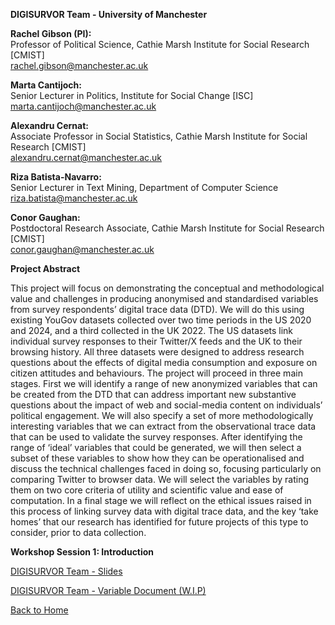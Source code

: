 **DIGISURVOR Team - University of Manchester**

**Rachel Gibson (PI):**  
Professor of Political Science, Cathie Marsh Institute for Social Research [CMIST]  
rachel.gibson@manchester.ac.uk  

**Marta Cantijoch:**  
Senior Lecturer in Politics, Institute for Social Change [ISC]  
marta.cantijoch@manchester.ac.uk  

**Alexandru Cernat:**  
Associate Professor in Social Statistics, Cathie Marsh Institute for Social Research [CMIST]  
alexandru.cernat@manchester.ac.uk  

**Riza Batista-Navarro:**  
Senior Lecturer in Text Mining, Department of Computer Science  
riza.batista@manchester.ac.uk  

**Conor Gaughan:**  
Postdoctoral Research Associate, Cathie Marsh Institute for Social Research [CMIST]  
conor.gaughan@manchester.ac.uk  

**Project Abstract**

This project will focus on demonstrating the conceptual and methodological value and challenges in producing anonymised and standardised variables from survey respondents’ digital trace data (DTD). We will do this using existing YouGov datasets collected over two time periods in the US 2020 and 2024, and a third collected in the UK 2022. The US datasets link individual survey responses to their Twitter/X feeds and the UK to their browsing history. All three datasets were designed to address research questions about the effects of digital media consumption and exposure on citizen attitudes and behaviours. The project will proceed in three main stages. First we will identify a range of new anonymized variables that can be created from the DTD that can address important new substantive questions about the impact of web and social-media content on individuals’ political engagement. We will also specify a set of more methodologically interesting variables that we can extract from the observational trace data that can be used to validate the survey responses. After identifying the range of ‘ideal’ variables that could be generated, we will then select a subset of these variables to show how they can be operationalised and discuss the technical challenges faced in doing so, focusing particularly on comparing Twitter to browser data. We will select the variables by rating them on two core criteria of utility and scientific value and ease of computation. In a final stage we will reflect on the ethical issues raised in this process of linking survey data with digital trace data, and the key ‘take homes’ that our research has identified for future projects of this type to consider, prior to data collection.


**Workshop Session 1: Introduction** 

[DIGISURVOR Team - Slides](UoM_Team_Presentation_Digisurvor_Workshop.pdf)

[DIGISURVOR Team - Variable Document (W.I.P)](DATASET_1_variables_(core_final).pdf)




[Back to Home](../README.md)
